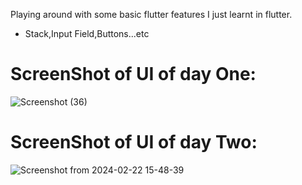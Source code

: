 Playing around with some basic flutter features I just learnt in flutter.
- Stack,Input Field,Buttons...etc



# ScreenShot of UI of day One:
![Screenshot (36)](https://github.com/lintmash/Flutter-UI-/assets/148910820/91b60e48-cf27-4c98-a130-b852f02f6eec)


# ScreenShot of UI of day Two:
![Screenshot from 2024-02-22 15-48-39](https://github.com/lintmash/Flutter-UI-/assets/148910820/e6f9b441-fc10-4fca-876e-45ded85c8ef4)
